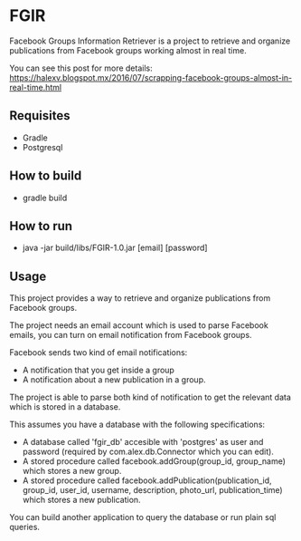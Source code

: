 # FGIR
Facebook Groups Information Retriever is a project to retrieve and organize publications from Facebook groups working almost in real time.

You can see this post for more details: https://halexv.blogspot.mx/2016/07/scrapping-facebook-groups-almost-in-real-time.html

## Requisites
- Gradle
- Postgresql

## How to build
- gradle build

## How to run
- java -jar build/libs/FGIR-1.0.jar [email] [password]

## Usage
This project provides a way to retrieve and organize publications from Facebook groups.

The project needs an email account which is used to parse Facebook emails, you can turn on email notification from Facebook groups.

Facebook sends two kind of email notifications:
- A notification that you get inside a group
- A notification about a new publication in a group.

The project is able to parse both kind of notification to get the relevant data which is stored in a database.

This assumes you have a database with the following specifications:
- A database called 'fgir_db' accesible with 'postgres' as user and password (required by com.alex.db.Connector which you can edit).
- A stored procedure called facebook.addGroup(group_id, group_name) which stores a new group.
- A stored procedure called facebook.addPublication(publication_id, group_id, user_id, username, description, photo_url, publication_time) which stores a new publication.

You can build another application to query the database or run plain sql queries.
